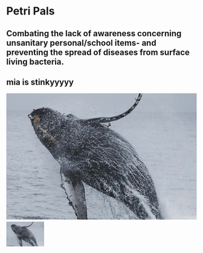 # Petri Pals
## Combating the lack of awareness concerning unsanitary personal/school items- and preventing the spread of diseases from surface living bacteria.
## mia is stinkyyyyy

![Alt text](image.png)
<img src="image.png" width=100>
